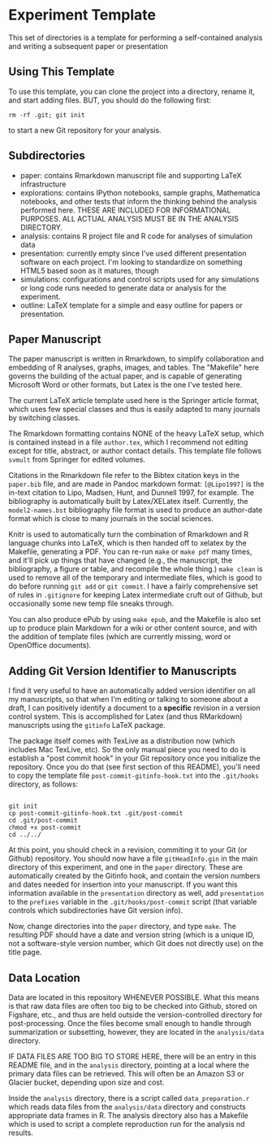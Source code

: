 Experiment Template
==============================

This set of directories is a template for performing a self-contained analysis and writing a subsequent paper or presentation

## Using This Template ##

To use this template, you can clone the project into a directory, rename it, and start adding files.  BUT, you should do the following first:

`rm -rf .git; git init`

to start a new Git repository for your analysis. 


## Subdirectories ##

* paper:  contains Rmarkdown manuscript file and supporting LaTeX infrastructure
* explorations:  contains IPython notebooks, sample graphs, Mathematica notebooks, and other tests that inform the thinking behind the analysis performed here.  THESE ARE INCLUDED FOR INFORMATIONAL PURPOSES.  ALL ACTUAL ANALYSIS MUST BE IN THE ANALYSIS DIRECTORY.
* analysis:  contains R project file and R code for analyses of simulation data
* presentation:  currently empty since I've used different presentation software on each project.  I'm looking to standardize on something HTML5 based soon as it matures, though
* simulations:  configurations and control scripts used for any simulations or long code runs needed to generate data or analysis for the experiment. 
* outline:  LaTeX template for a simple and easy outline for papers or presentation.  

## Paper Manuscript ##

The paper manuscript is written in Rmarkdown, to simplify collaboration and embedding of R analyses, graphs, images, and tables.  The "Makefile" here governs the building of the actual paper, and is  capable of generating Microsoft Word or other formats, but Latex is the one I've tested here. 

The current LaTeX article template used here is the Springer article format, which uses few special classes and thus is easily adapted to many journals by switching classes.  

The Rmarkdown formatting contains NONE of the heavy LaTeX setup, which is contained instead in a file `author.tex`, which I recommend not editing except for title, abstract, or author contact details.  This template file follows `svmult` from Springer for edited volumes.

Citations in the Rmarkdown file refer to the Bibtex citation keys in the `paper.bib` file, and are made in Pandoc markdown format:  `[@Lipo1997]` is the in-text citation to Lipo, Madsen, Hunt, and Dunnell 1997, for example.  The bibliography is automatically built by Latex/XELatex itself.  Currently, the `model2-names.bst` bibliography file format is used to produce an author-date format which is close to many journals in the social sciences.   

Knitr is used to automatically turn the combination of Rmarkdown and R language chunks into LaTeX, which is then handed off to xelatex by the Makefile, generating a PDF.  You can re-run `make` or `make pdf` many times, and it'll pick up things that have changed (e.g., the manuscript, the bibliography, a figure or table, and recompile the whole thing.)  `make clean` is used to remove all of the temporary and intermediate files, which is good to do before running `git add` or `git commit`.  I have a fairly comprehensive set of rules in `.gitignore` for keeping Latex intermediate cruft out of Github, but occasionally some new temp file sneaks through.

You can also produce ePub by using `make epub`, and the Makefile is also set up to produce plain Markdown for a wiki or other content source, and with the addition of template files (which are currently missing, word or OpenOffice documents).


## Adding Git Version Identifier to Manuscripts ##

I find it very useful to have an automatically added version identifier on all my manuscripts, so that when I'm editing or talking to someone about a draft, I can positively identify a document to a **specific** revision in a version control system.  This is accomplished for Latex (and thus RMarkdown) manuscripts using the `gitinfo` LaTeX package.  

The package itself comes with TexLive as a distribution now (which includes Mac TexLive, etc).  So the only manual piece you need to do is establish a "post commit hook" in your Git repository once you initialize the repository.  Once you do that (see first section of this README), you'll need to copy the template file `post-commit-gitinfo-hook.txt` into the `.git/hooks` directory, as follows:

```shell

git init
cp post-commit-gitinfo-hook.txt .git/post-commit
cd .git/post-commit
chmod +x post-commit
cd ../../

```

At this point, you should check in a revision, commiting it to your Git (or Github) repository.  You should now have a file `gitHeadInfo.gin` in the main directory of this experiment, and one in the `paper` directory.  These are automatically created by the Gitinfo hook, and contain the version numbers and dates needed for insertion into your manuscript.  If you want this information available in the `presentation` directory as well, add `presentation` to the `prefixes` variable in the `.git/hooks/post-commit` script (that variable controls which subdirectories have Git version info).  

Now, change directories into the `paper` directory, and type `make`.  The resulting PDF should have a date and version string (which is a unique ID, not a software-style version number, which Git does not directly use) on the title page.  


## Data Location ##

Data are located in this repository WHENEVER POSSIBLE.  What this means is that raw data files are often too big to be checked into Github, stored on Figshare, etc., and thus are held outside the version-controlled directory for post-processing.  Once the files become small enough to handle through summarization or subsetting, however, they are located in the `analysis/data` directory.  

IF DATA FILES ARE TOO BIG TO STORE HERE, there will be an entry in this README file, and in the `analysis` directory, pointing at a local where the primary data files can be retrieved.  This will often be an Amazon S3 or Glacier bucket, depending upon size and cost.  

Inside the `analysis` directory, there is a script called `data_preparation.r` which reads data files from the `analysis/data` directory and constructs appropriate data frames in R.  The analysis directory also has a Makefile which is used to script a complete reproduction run for the analysis nd results.  



